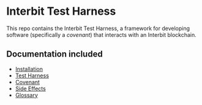 # Interbit Test Harness

This repo contains the Interbit Test Harness, a framework for developing
software (specifically a _covenant_) that interacts with an Interbit
blockchain.


## Documentation included

* [Installation](docs/README.md)
* [Test Harness](docs/harness.md)
* [Covenant](docs/covenant.md)
* [Side Effects](docs/side_effects.md)
* [Glossary](docs/glossary.md)
